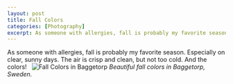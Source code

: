 ```yaml
---
layout: post
title: Fall Colors
categories: [Photography]
excerpt: As someone with allergies, fall is probably my favorite season. Especially on clear, sunny days.
---
```

As someone with allergies, fall is probably my favorite season. Especially on clear, sunny days. The air is crisp and clean, but not too cold. And the colors!
&nbsp;
![Fall Colors in Baggetorp]({{magnuspalmblad.github.io}}/assets/DSC_1553.JPG)
*Beautiful fall colors in Baggetorp, Sweden.*
&nbsp;
&nbsp;
&nbsp;
